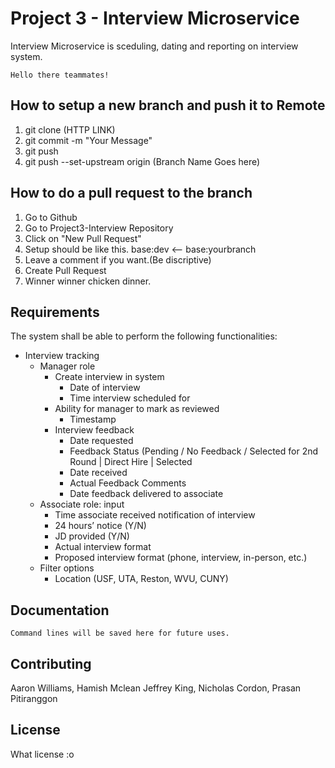 # Project 3 - Interview Microservice

Interview Microservice is sceduling, dating and reporting on interview system.


```Welcome
Hello there teammates!
```
## How to setup a new branch and push it to Remote
1. git clone (HTTP LINK)
2. git commit -m "Your Message"
3. git push
4. git push --set-upstream origin (Branch Name Goes here)


## How to do a pull request to the branch
1. Go to Github
2. Go to Project3-Interview Repository
3. Click on "New Pull Request"
4. Setup should be like this.
            base:dev <-- base:yourbranch
5. Leave a comment if you want.(Be discriptive)
6. Create Pull Request
7. Winner winner chicken dinner.


## Requirements
The system shall be able to perform the following functionalities:
* Interview tracking 
    * Manager role
        * Create interview in system
            * Date of interview
            * Time interview scheduled for
        * Ability for manager to mark as reviewed
            * Timestamp
        * Interview feedback
            * Date requested
            * Feedback Status (Pending / No Feedback / Selected for 2nd Round | Direct Hire | Selected
            * Date received
            * Actual Feedback Comments
            * Date feedback delivered to associate
    * Associate role: input
        * Time associate received notification of interview
        * 24 hours’ notice (Y/N)
        * JD provided (Y/N)
        * Actual interview format
        * Proposed interview format (phone, interview, in-person, etc.)
    * Filter options
        * Location (USF, UTA, Reston, WVU, CUNY)
    
## Documentation

```Command Line Saved
Command lines will be saved here for future uses.
```

## Contributing
Aaron Williams,
Hamish Mclean
Jeffrey King,
Nicholas Cordon,
Prasan Pitiranggon


## License
What license :o
